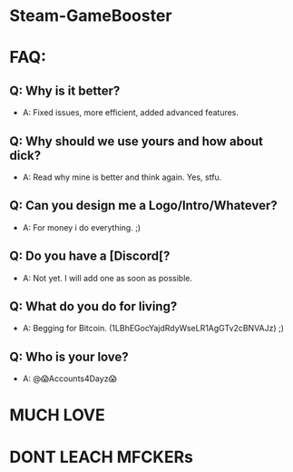 # Steam-GameBooster


# FAQ:
## Q: Why is it better?
- A: Fixed issues, more efficient, added advanced features.


## Q: Why should we use yours and how about dick?
- A: Read why mine is better and think again. Yes, stfu.


## Q: Can you design me a Logo/Intro/Whatever?
- A: For money i do everything. ;)


## Q: Do you have a [Discord[?
- A: Not yet. I will add one as soon as possible.


## Q: What do you do for living?
- A: Begging for Bitcoin. (1LBhEGocYajdRdyWseLR1AgGTv2cBNVAJz) ;)


## Q: Who is your love?
- A: @😱Accounts4Dayz😱



# MUCH LOVE
# DONT LEACH MFCKERs

